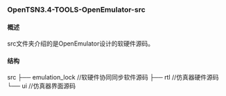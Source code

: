 ### OpenTSN3.4-TOOLS-OpenEmulator-src

#### 概述

src文件夹介绍的是OpenEmulator设计的软硬件源码。
#### 结构
  src
   ├── emulation_lock     //软硬件协同同步软件源码
   ├── rtl                //仿真器硬件源码						  
   └── ui                 //仿真器界面源码 

